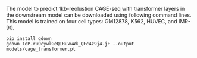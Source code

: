
The model to predict 1kb-reolustion CAGE-seq with transformer layers in the downstream model can be downloaded using following command lines. This model is trained on four cell types: GM12878, K562, HUVEC, and IMR-90.
```
pip install gdown
gdown 1eP-ruOcywlGeQIRuVwWk_QFc4z9j4-jF --output models/cage_transformer.pt
```
